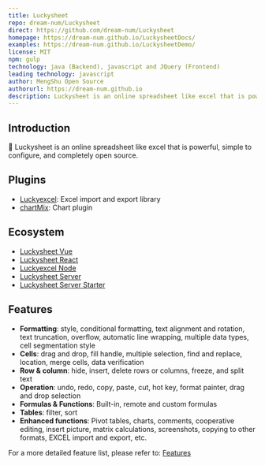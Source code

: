 ```yaml
---
title: Luckysheet
repo: dream-num/Luckysheet
direct: https://github.com/dream-num/Luckysheet
homepage: https://dream-num.github.io/LuckysheetDocs/
examples: https://dream-num.github.io/LuckysheetDemo/
license: MIT
npm: gulp
technology: java (Backend), javascript and JQuery (Frontend)
leading technology: javascript
author: MengShu Open Source
authorurl: https://dream-num.github.io
description: Luckysheet is an online spreadsheet like excel that is powerful, simple to configure, and completely open source.
---
```


## Introduction
🚀 Luckysheet is an online spreadsheet like excel that is powerful, simple to configure, and completely open source.

## Plugins
- [Luckyexcel](https://github.com/dream-num/Luckyexcel): Excel import and export library
- [chartMix](https://github.com/dream-num/chartMix): Chart plugin

## Ecosystem

- [Luckysheet Vue](https://github.com/dream-num/luckysheet-vue)
- [Luckysheet React](https://github.com/dream-num/luckysheet-react)
- [Luckyexcel Node](https://github.com/dream-num/Luckyexcel-node)
- [Luckysheet Server](https://github.com/dream-num/LuckysheetServer)
- [Luckysheet Server Starter](https://github.com/dream-num/LuckysheetServerStarter)

## Features

- **Formatting**: style, conditional formatting, text alignment and rotation, text truncation, overflow, automatic line wrapping, multiple data types, cell segmentation style
- **Cells**: drag and drop, fill handle, multiple selection, find and replace, location, merge cells, data verification
- **Row & column**: hide, insert, delete rows or columns, freeze, and split text
- **Operation**: undo, redo, copy, paste, cut, hot key, format painter, drag and drop selection
- **Formulas & Functions**: Built-in, remote and custom formulas
- **Tables**: filter, sort
- **Enhanced functions**: Pivot tables, charts, comments, cooperative editing, insert picture, matrix calculations, screenshots, copying to other formats, EXCEL import and export, etc.

For a more detailed feature list, please refer to: [Features](https://dream-num.github.io/LuckysheetDocs/guide/#features)
